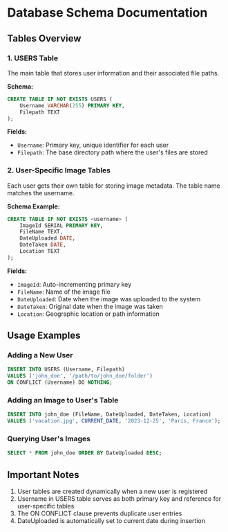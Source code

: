 # Database Schema Documentation

## Tables Overview

### 1. USERS Table

The main table that stores user information and their associated file paths.

**Schema:**

```sql
CREATE TABLE IF NOT EXISTS USERS (
    Username VARCHAR(255) PRIMARY KEY,
    Filepath TEXT
);
```

**Fields:**

- `Username`: Primary key, unique identifier for each user
- `Filepath`: The base directory path where the user's files are stored

### 2. User-Specific Image Tables

Each user gets their own table for storing image metadata. The table name matches the username.

**Schema Example:**

```sql
CREATE TABLE IF NOT EXISTS <username> (
    ImageId SERIAL PRIMARY KEY,
    FileName TEXT,
    DateUploaded DATE,
    DateTaken DATE,
    Location TEXT
);
```

**Fields:**

- `ImageId`: Auto-incrementing primary key
- `FileName`: Name of the image file
- `DateUploaded`: Date when the image was uploaded to the system
- `DateTaken`: Original date when the image was taken
- `Location`: Geographic location or path information

## Usage Examples

### Adding a New User

```sql
INSERT INTO USERS (Username, Filepath)
VALUES ('john_doe', '/path/to/john_doe/folder')
ON CONFLICT (Username) DO NOTHING;
```

### Adding an Image to User's Table

```sql
INSERT INTO john_doe (FileName, DateUploaded, DateTaken, Location)
VALUES ('vacation.jpg', CURRENT_DATE, '2023-12-25', 'Paris, France');
```

### Querying User's Images

```sql
SELECT * FROM john_doe ORDER BY DateUploaded DESC;
```

## Important Notes

1. User tables are created dynamically when a new user is registered
2. Username in USERS table serves as both primary key and reference for user-specific tables
3. The ON CONFLICT clause prevents duplicate user entries
4. DateUploaded is automatically set to current date during insertion
